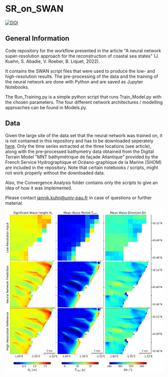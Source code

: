 # SR_on_SWAN
[![DOI](https://zenodo.org/badge/452716476.svg)](https://zenodo.org/badge/latestdoi/452716476)

## General Information

Code repository for the workflow presented in the article "A neural network super-resolution approach for the reconstruction of coastal sea states"
(J. Kuehn, S. Abadie, V. Roeber, B. Liquet, 2022). 

It contains the SWAN script files that were used to produce the low- and high-resolution results. The pre-processing of the data and the training
of the neural network are done with Python and are saved as Jupyter Notebooks. 

The Run\_Training.py is a simple python script that runs Train\_Model.py with the chosen parameters. The four different network architectures / 
modelling approaches can be found in Models.py. 

## Data
Given the large site of the data set that the neural network was trained on, it is not contained in this repository and has to be downloaded
seperately [here](https://nuage.univ-pau.fr/s/fRMeRxnkj7TyERr). Only the time series extracted at the three locations (see article), along with the pre-processed bathymetry data obtained from the Digital Terrain Model ”MNT bathymétrique de façade Atlantique” provided by the French Service Hydrographique et Océano-graphique de la Marine (SHOM) are included in the repository. Note that certain notebooks / scripts, might not work properly without the downloaded data. 

Also, the Convergence Analysis folder contains only the scripts to give an idea of how it was implemented.

Please contact jannik.kuhn@univ-pau.fr in case of questions or further material.

![HR SWAN Reconstruction by a Super-Resolution Neural Network](./ExampleImages/ExampleReconstruction.png)
